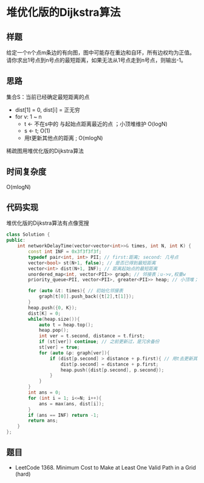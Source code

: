 # 堆优化版的Dijkstra算法

## 样题
给定一个n个点m条边的有向图，图中可能存在重边和自环，所有边权均为正值。
请你求出1号点到n号点的最短距离，如果无法从1号点走到n号点，则输出-1。

## 思路
集合S：当前已经确定最短距离的点
- dist[1] = 0, dist[i] = 正无穷
- for v: 1 ~ n 
  - t <- 不在s中的 与起始点距离最近的点 ；小顶堆维护 O(logN)
  - s <- t; O(1)
  - 用t更新其他点的距离 ; O(mlogN)

稀疏图用堆优化版的Dijkstra算法

## 时间复杂度

O(mlogN)

## 代码实现

堆优化版的Dijkstra算法有点像宽搜

```cpp
class Solution {
public:
    int networkDelayTime(vector<vector<int>>& times, int N, int K) {
        const int INF = 0x3f3f3f3f;
        typedef pair<int, int> PII; // first:距离; second: 几号点
        vector<bool> st(N+1, false); // 是否已得到最短距离
        vector<int> dist(N+1, INF); // 距离起始点的最短距离
        unordered_map<int, vector<PII>> graph; // 邻接表；u->v,权重w
        priority_queue<PII, vector<PII>, greater<PII>> heap; // 小顶堆；维护到起始点的最短距离和点

        for (auto &t: times){ // 初始化邻接表
            graph[t[0]].push_back({t[2],t[1]});
        }
        heap.push({0, K});
        dist[K] = 0;
        while(heap.size()){
            auto t = heap.top();
            heap.pop();
            int ver = t.second, distance = t.first;
            if (st[ver]) continue; // 之前更新过，是冗余备份
            st[ver] = true;
            for (auto &p: graph[ver]){
                if (dist[p.second] > distance + p.first){ // 用t去更新其他点到起始点的最短距离
                    dist[p.second] = distance + p.first;
                    heap.push({dist[p.second], p.second});
                }
            }
        }
        int ans = 0;
        for (int i = 1; i<=N; i++){
            ans = max(ans, dist[i]);
        }
        if (ans == INF) return -1;
        return ans;
    }
};
```

## 题目

- LeetCode 1368. Minimum Cost to Make at Least One Valid Path in a Grid (hard)
